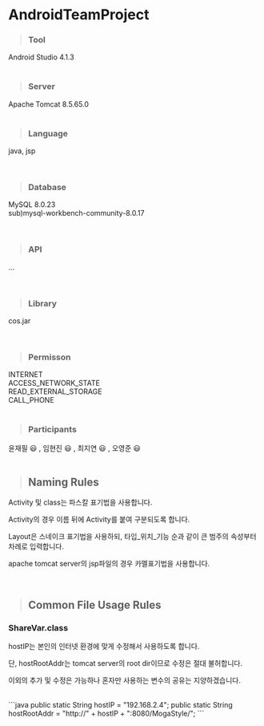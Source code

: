 # AndroidTeamProject
> ### Tool<br>
Android Studio 4.1.3 <br>
<br>

> ### Server<br>
Apache Tomcat 8.5.65.0<br>
<br>

> ### Language<br>
java, jsp<br>

<br>

> ### Database<br>
MySQL 8.0.23<br>
sub)mysql-workbench-community-8.0.17<br>

<br>

> ### API<br>
...<br>

<br>


> ### Library<br>
cos.jar<br>

<br>

> ### Permisson<br>
INTERNET<br>
ACCESS_NETWORK_STATE<br>
READ_EXTERNAL_STORAGE<br>
CALL_PHONE<br>
<br>


> ### Participants<br>
윤재필 😃 , 임현진 😃 , 최지연 😃 , 오영준 😃<br>
<br>

> ## Naming Rules<br>
<p>Activity 및 class는 파스칼 표기법을 사용합니다.</p>
<p>Activity의 경우 이름 뒤에 Activity를 붙여 구분되도록 합니다.</p>
<p>Layout은 스네이크 표기법을 사용하되, 타입_위치_기능 순과 같이 큰 범주의 속성부터 차례로 입력합니다.</p>
<p>apache tomcat server의 jsp파일의 경우 카멜표기법을 사용합니다.</p><br>

> ## Common File Usage Rules<br>
### ShareVar.class <br>
<p>hostIP는 본인의 인터넷 환경에 맞게 수정해서 사용하도록 합니다. </p>
<p>단, hostRootAddr는 tomcat server의 root dir이므로 수정은 절대 불허합니다. </p>
<p>이외의 추가 및 수정은 가능하나 혼자만 사용하는 변수의 공유는 지양하겠습니다. </p>
<br>
```java
public static String hostIP = "192.168.2.4";
public static String hostRootAddr = "http://" + hostIP + ":8080/MogaStyle/";
```

